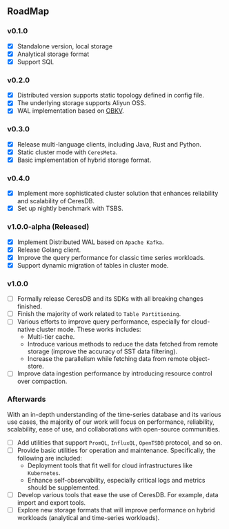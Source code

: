 ## RoadMap

### v0.1.0

- [x] Standalone version, local storage
- [x] Analytical storage format
- [x] Support SQL

### v0.2.0

- [x] Distributed version supports static topology defined in config file.
- [x] The underlying storage supports Aliyun OSS.
- [x] WAL implementation based on [OBKV](https://github.com/oceanbase/oceanbase).

### v0.3.0

- [x] Release multi-language clients, including Java, Rust and Python.
- [x] Static cluster mode with `CeresMeta`.
- [x] Basic implementation of hybrid storage format.

### v0.4.0

- [x] Implement more sophisticated cluster solution that enhances reliability and scalability of CeresDB.
- [x] Set up nightly benchmark with TSBS.

### v1.0.0-alpha (Released)

- [x] Implement Distributed WAL based on `Apache Kafka`.
- [x] Release Golang client.
- [x] Improve the query performance for classic time series workloads.
- [x] Support dynamic migration of tables in cluster mode.

### v1.0.0

- [ ] Formally release CeresDB and its SDKs with all breaking changes finished.
- [ ] Finish the majority of work related to `Table Partitioning`.
- [ ] Various efforts to improve query performance, especially for cloud-native cluster mode. These works includes:
  - Multi-tier cache.
  - Introduce various methods to reduce the data fetched from remote storage (improve the accuracy of SST data filtering).
  - Increase the parallelism while fetching data from remote object-store.
- [ ] Improve data ingestion performance by introducing resource control over compaction.

### Afterwards

With an in-depth understanding of the time-series database and its various use cases, the majority of our work will focus on performance, reliability, scalability, ease of use, and collaborations with open-source communities.

- [ ] Add utilities that support `PromQL`, `InfluxQL`, `OpenTSDB` protocol, and so on.
- [ ] Provide basic utilities for operation and maintenance. Specifically, the following are included:
  - Deployment tools that fit well for cloud infrastructures like `Kubernetes`.
  - Enhance self-observability, especially critical logs and metrics should be supplemented.
- [ ] Develop various tools that ease the use of CeresDB. For example, data import and export tools.
- [ ] Explore new storage formats that will improve performance on hybrid workloads (analytical and time-series workloads).

